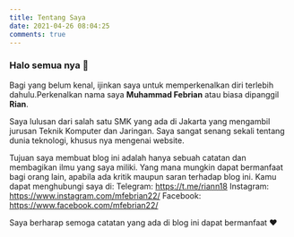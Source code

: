 ```yaml
---
title: Tentang Saya
date: 2021-04-26 08:04:25
comments: true
---
```

<h3>Halo semua nya 👋</h3>

Bagi yang belum kenal, ijinkan saya untuk memperkenalkan diri terlebih dahulu.Perkenalkan nama saya <b>Muhammad Febrian</b> atau biasa dipanggil <b>Rian</b>. 

Saya lulusan dari salah satu SMK yang ada di Jakarta yang mengambil jurusan Teknik Komputer dan Jaringan. Saya sangat senang sekali tentang dunia teknologi, khusus nya mengenai website.

Tujuan saya membuat blog ini adalah hanya sebuah catatan dan membagikan ilmu yang saya miliki. Yang mana mungkin dapat bermanfaat bagi orang lain, apabila ada kritik maupun saran terhadap blog ini. Kamu dapat menghubungi saya di:
Telegram: https://t.me/riann18
Instagram: https://www.instagram.com/mfebrian22/
Facebook: https://www.facebook.com/mfebrian22/

Saya berharap semoga catatan yang ada di blog ini dapat bermanfaat ❤️
